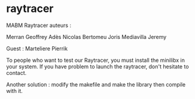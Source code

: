 raytracer
=========

MABM Raytracer auteurs :

Merran Geoffrey
Adès Nicolas
Bertomeu Joris
Mediavilla Jeremy

Guest : Marteliere Pierrik

To people who want to test our Raytracer, you must install the minilibx in your system.
If you have problem to launch the raytracer, don't hesitate to contact.

Another solution : modify the makefile and make the library then compile with it. 